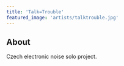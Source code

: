 ```yaml
---
title: 'Talk=Trouble'
featured_image: 'artists/talktrouble.jpg'
---
```


## About

Czech electronic noise solo project. 
